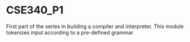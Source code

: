 # CSE340_P1
First part of the series in building a compiler and interpreter. This module tokenizes input according to a pre-defined grammar
